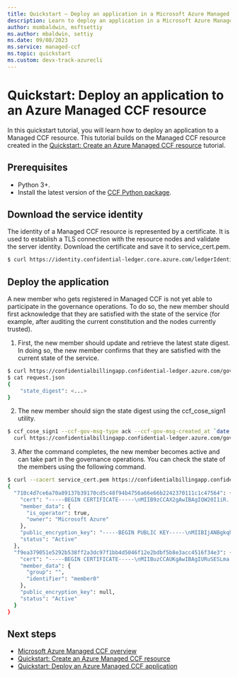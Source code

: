 ```yaml
---
title: Quickstart – Deploy an application in a Microsoft Azure Managed CCF resource
description: Learn to deploy an application in a Microsoft Azure Managed CCF resource
author: msmbaldwin, msftsettiy
ms.author: mbaldwin, settiy
ms.date: 09/08/2023
ms.service: managed-ccf
ms.topic: quickstart
ms.custom: devx-track-azurecli
---
```


# Quickstart: Deploy an application to an Azure Managed CCF resource

In this quickstart tutorial, you will learn how to deploy an application to a Managed CCF resource. This tutorial builds on the Managed CCF resource created in the [Quickstart: Create an Azure Managed CCF resource](quickstart-portal.md) tutorial.

## Prerequisites

- Python 3+.
- Install the latest version of the [CCF Python package](https://pypi.org/project/ccf/).

## Download the service identity

The identity of a Managed CCF resource is represented by a certificate. It is used to establish a TLS connection with the resource nodes and validate the server identity. Download the certificate and save it to service_cert.pem.

```Bash
$ curl https://identity.confidential-ledger.core.azure.com/ledgerIdentity/confidentialbillingapp --silent | jq ' .ledgerTlsCertificate' | xargs echo -e > service_cert.pem
```
## Deploy the application

A new member who gets registered in Managed CCF is not yet able to participate in the governance operations. To do so, the new member should first acknowledge that they are satisfied with the state of the service (for example, after auditing the current constitution and the nodes currently trusted).

1. First, the new member should update and retrieve the latest state digest. In doing so, the new member confirms that they are satisfied with the current state of the service.

```Bash
$ curl https://confidentialbillingapp.confidential-ledger.azure.com/gov/ack/update_state_digest -X POST --cacert service_cert.pem --key member0_privk.pem --cert member0_cert.pem --silent | jq > request.json
$ cat request.json
{
    "state_digest": <...>
}
```
2. The new member should sign the state digest using the ccf_cose_sign1 utility.

```Bash
$ ccf_cose_sign1 --ccf-gov-msg-type ack --ccf-gov-msg-created_at `date -Is` --signing-key member0_privk.pem --signing-cert member0_cert.pem --content request.json | \
  curl https://confidentialbillingapp.confidential-ledger.azure.com/gov/ack --cacert service_cert.pem --data-binary @- -H "content-type: application/cose"
```

3. After the command completes, the new member becomes active and can take part in the governance operations. You can check the state of the members using the following command.

```Bash
$ curl --cacert service_cert.pem https://confidentialbillingapp.confidential-ledger.azure.com/gov/members | jq
{
  "710c4d7ce6a70a89137b39170cd5c48f94b4756a66e66b2242370111c1c47564": {
    "cert": "-----BEGIN CERTIFICATE-----\nMIIB9zCCAX2gAwIBAgIQW20I1iR...l8Uv8rRce\n-----END CERTIFICATE-----",
    "member_data": {
      "is_operator": true,
      "owner": "Microsoft Azure"
    },
    "public_encryption_key": "-----BEGIN PUBLIC KEY-----\nMIIBIjANBgkqhkiG9w0BAQEFAAOCAQ8AMI...n3QIDAQAB\n-----END PUBLIC KEY-----\n",
    "status": "Active"
  },
  "f9ea379051e5292b538ff2a3dc97f1bb4d5046f12e2bdbf5b8e3acc4516f34e3": {
    "cert": "-----BEGIN CERTIFICATE-----\nMIIBuzCCAUKgAwIBAgIURuSESLma...yyK1EHhxx\n-----END CERTIFICATE-----",
    "member_data": {
      "group": "",
      "identifier": "member0"
    },
    "public_encryption_key": null,
    "status": "Active"
  }
}
```

## Next steps

- [Microsoft Azure Managed CCF overview](overview.md)
- [Quickstart: Create an Azure Managed CCF resource](quickstart-portal.md)
- [Quickstart: Deploy an Azure Managed CCF application](quickstart-deploy-application.md)